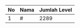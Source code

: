 | No | Nama            | Jumlah Level |
|----|-----------------|--------------|
| 1  | #    |    2289        |
